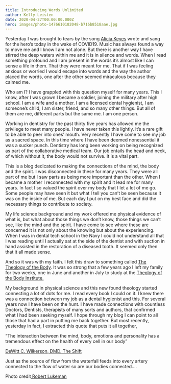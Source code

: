 ```yaml
---
title: Introducing Words Unlimited
author: Kelly Leisten
date: 2020-04-27T00:00:00.000Z
hero: images/photo-1476610182048-b716b8518aae.jpg
---
```

Yesterday I was brought to tears by the song [Alicia Keyes](https://www.youtube.com/watch?v=ighFo0i0nrA) wrote and sang for the hero’s today in the wake of COVID19. Music has always found a way to move me and I know I am not alone. But there is another way I have stirred the deep waters within me and it is in silence and words. When I read something profound and I am present in the words it’s almost like I can sense a life in them. That they were meant for me. That if I was feeling anxious or worried I would escape into words and the way the author placed the words, one after the other seemed miraculous because they calmed me.

Who am I? I have grappled with this question myself for many years. This I know, after I was grown I became a soldier, joining the military after high school. I am a wife and a mother. I am a licensed dental hygienist, I am someone’s child, I am sister, friend, and so many other things. But all of them are me, different parts but the same me. I am one person. 

Working in dentistry for the past thirty five years has allowed me the privilege to meet many people. I have never taken this lightly. It’s a rare gift to be able to peer into ones’ mouth. Very recently I have come to see my job as a sacred space. In this time where I have been deemed nonessential it was a sucker punch. Dentistry has long been working on being recognized as part of the collaborative medical team. Our job entails the head and neck, of which without it, the body would not survive. It is a vital part.

This is a blog dedicated to making the connections of the mind, the body and the spirit. I was disconnected in these for many years. They were all part of me but I saw parts as being more important than the other. When I became a mother I reconnected with my spirit and it lead me for many years. In fact I so valued the spirit over my body that I let a lot of me go. Some people may have seen it but what I tell you can’t be seen because it was on the inside of me. But each day I put on my best face and did the necessary things to contribute to society.

My life science background and my work offered me physical evidence of what is, but what about those things we don’t know, those things we can’t see, like the mind and the spirit. I have come to see where these are concerned it is not only about the knowing but about the experiencing. When I was in dental tech school in the Navy I could not understand all that I was reading until I actually sat at the side of the dentist and with suction in hand assisted in the restoration of a diseased tooth. It seemed only then that it all made sense.

And so it was with my faith. I felt this draw to something called [The Theology of the Body](http://www.theologyofthebody.net/). It was so strong that a few years ago I left my family for two weeks,  one in June and another in July to study at the [Theology of the Body Institute. ](https://tobinstitute.org/)

My background in physical science and this new found theology started connecting a lot of dots for me. I read every book I could on it. I knew there was a connection between my job as a dental hygienist and this. For  several years now I have been on the hunt. I have made connections with countless Doctors, Dentists, therapists of many sorts and authors, that confirmed what I had been seeking myself. I hope through my blog I can point to all those that had a part in putting me back together. But most recently, yesterday in fact, I extracted this quote that puts it all together,

 “The interaction between the mind, body, emotions and personality has a tremendous effect on the health of every cell in our body”

[DeWitt C. Wilkerson, DMD, The Shift](https://www.wittwilkersondmd.com/)

Just as the source of flow from the waterfall feeds into every artery connected to the flow of water so are our bodies connected....

Photo credit[ Robert Lukeman](https://unsplash.com/@robertlukeman)